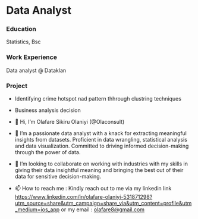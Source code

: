 # Data Analyst

### Education
Statistics, Bsc

### Work Experience
Data analyst @ Dataklan

### Project
- Identifying crime hotspot nad pattern thhrough clustring techniques
- Business analysis decision

- 👋 Hi, I’m Olafare Sikiru Olaniyi (@Olaconsult)
- 👀 I’m a passionate data analyst with a knack for extracting meaningful insights from datasets. Proficient in data wrangling, statistical analysis and data visualization. Committed to driving informed decision-making through the power of data.
- 💞️ I’m looking to collaborate on working with industries with my skills in giving their data insightful meaning and bringing the best out of their data for sensitive decision-making.
- 📫 How to reach me : Kindly reach out to me via my linkedin link https://www.linkedin.com/in/olafare-olaniyi-531871298?utm_source=share&utm_campaign=share_via&utm_content=profile&utm_medium=ios_app
or my email :  olafare8@gmail.com
<!---
Olaconsult/Olaconsult is a ✨ special ✨ repository because its `README.md` (this file) appears on your GitHub profile.
You can click the Preview link to take a look at your changes.
--->
